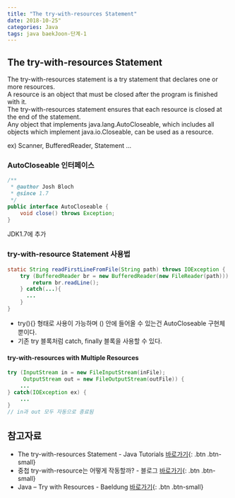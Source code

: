 ```yaml
---
title: "The try-with-resources Statement"
date: 2018-10-25"
categories: Java
tags: java baekJoon-단계-1
---
```


## The try-with-resources Statement
The try-with-resources statement is a try statement that declares one or more resources.  
A resource is an object that must be closed after the program is finished with it.  
The try-with-resources statement ensures that each resource is closed at the end of the statement.  
Any object that implements java.lang.AutoCloseable, which includes all objects which implement java.io.Closeable, can be used as a resource.

ex) Scanner, BufferedReader, Statement ...

### AutoCloseable 인터페이스
```java
/**
 * @author Josh Bloch
 * @since 1.7
 */
public interface AutoCloseable {
    void close() throws Exception;
}
```
JDK1.7에 추가

### try-with-resource Statement 사용법
```java
static String readFirstLineFromFile(String path) throws IOException {
    try (BufferedReader br = new BufferedReader(new FileReader(path))) {
        return br.readLine();
    } catch(...){
      ...
    }
}
```
* try(){} 형태로 사용이 가능하며 () 안에 들어올 수 있는건 AutoCloseable 구현체뿐이다.
* 기존 try 블록처럼 catch, finally 블록을 사용할 수 있다.

#### try-with-resources with Multiple Resources
```java
try (InputStream in = new FileInputStream(inFile);
     OutputStream out = new FileOutputStream(outFile)) {
    ...
} catch(IOException ex) {
    ...
}
// in과 out 모두 자동으로 종료됨
```

## 참고자료
* The try-with-resources Statement - Java Tutorials [바로가기](https://docs.oracle.com/javase/tutorial/essential/exceptions/tryResourceClose.html){: .btn .btn-small}
* 중첩 try-with-resource는 어떻게 작동할까? - 블로그 [바로가기](http://multifrontgarden.tistory.com/192){: .btn .btn-small}
* Java – Try with Resources - Baeldung [바로가기](https://www.baeldung.com/java-try-with-resources){: .btn .btn-small}
